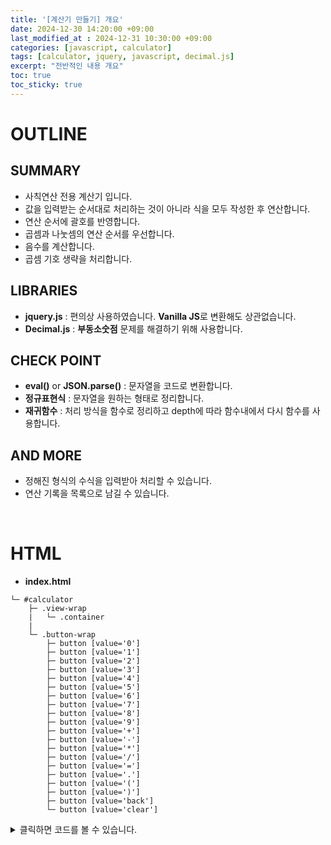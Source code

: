 ```yaml
---
title: '[계산기 만들기] 개요'
date: 2024-12-30 14:20:00 +09:00
last_modified_at : 2024-12-31 10:30:00 +09:00
categories: [javascript, calculator]
tags: [calculator, jquery, javascript, decimal.js]
excerpt: "전반적인 내용 개요"
toc: true
toc_sticky: true
---
```


# OUTLINE

## SUMMARY
- 사칙연산 전용 계산기 입니다.
- 값을 입력받는 순서대로 처리하는 것이 아니라 식을 모두 작성한 후 연산합니다.
- 연산 순서에 괄호를 반영합니다.
- 곱셈과 나눗셈의 연산 순서를 우선합니다.
- 음수를 계산합니다.
- 곱셈 기호 생략을 처리합니다.

## LIBRARIES
- **jquery.js** : 편의상 사용하였습니다. **Vanilla JS**로 변환해도 상관없습니다.
- **Decimal.js** : **부동소숫점** 문제를 해결하기 위해 사용합니다.

## CHECK POINT
- **eval()** or **JSON.parse()** : 문자열을 코드로 변환합니다.
- **정규표현식** : 문자열을 원하는 형태로 정리합니다.
- **재귀함수** : 처리 방식을 함수로 정리하고 depth에 따라 함수내에서 다시 함수를 사용합니다.

## AND MORE
- 정해진 형식의 수식을 입력받아 처리할 수 있습니다.
- 연산 기록을 목록으로 남길 수 있습니다.

<br/>

# HTML

- **index.html**

```
└─ #calculator
    ├─ .view-wrap
    |   └─ .container
    |
    └─ .button-wrap
        ├─ button [value='0']
        ├─ button [value='1']
        ├─ button [value='2']
        ├─ button [value='3']
        ├─ button [value='4']
        ├─ button [value='5']
        ├─ button [value='6']
        ├─ button [value='7']
        ├─ button [value='8']
        ├─ button [value='9']
        ├─ button [value='+']
        ├─ button [value='-']
        ├─ button [value='*']
        ├─ button [value='/']
        ├─ button [value='=']
        ├─ button [value='.']
        ├─ button [value='(']
        ├─ button [value=')']
        ├─ button [value='back']
        └─ button [value='clear']
```

<details>
  <summary>클릭하면 코드를 볼 수 있습니다.</summary>
  <div markdown="1">
  
```html
<!DOCTYPE html>
<html lang="ko" data-whatinput="keyboard" data-whatintent="mouse"
 class="whatinput-types-initial fa-events-icons-ready whatinput-types-keyboard">

<head>
  <title>계산기</title>
  <meta charset="UTF-8">
  <!-- some metas, css... -->
  <script type="text/javascript" src="https://code.jquery.com/jquery-3.7.0.slim.min.js"></script>
  <script type="text/javascript" src="https://cdnjs.cloudflare.com/ajax/libs/decimal.js/9.0.0/decimal.min.js"></script>
  <script type="text/javascript" src="js/calculator.js"></script>
  <script>
    $(document).ready(function() {
      Calc.init();
    });
  </script>
</head>

<body>
  <div id="calculator">
    <header></header>
    <section>
      <div class="view-wrap"></div>
      <div class="button-wrap">
        <ul>
          <li>
            <button value="7" title="7">7</button>
            <button value="8" title="8">8</button>
            <button value="9" title="9">9</button>
            <button value="+" title="&#43;">&#43;</button>
          </li>
          <li>
            <button value="4" title="4">4</button>
            <button value="5" title="5">5</button>
            <button value="6" title="6">6</button>
            <button value="-" title="&#45;">&#45;</button>
          </li>
          <li>
            <button value="1" title="1">1</button>
            <button value="2" title="2">2</button>
            <button value="3" title="3">3</button>
            <button value="*" title="&#215;">&#215;</button>
          </li>
          <li>
            <button value="back" title="&#8592;">&#8592;</button>
            <button value="0" title="0">0</button>
            <button value="." title=".">.</button>
            <button value="/" title="&#247;">&#247;</button>
          </li>
          <li>
            <button value="(" title="(">(</button>
            <button value=")" title=")">)</button>
            <button value="clear" title="다시 하기">C</button>
            <button value="=" title="&#61;">&#61;</button>
          </li>
        </ul>
      </div>
    </section>
  </div>
</body>
</html>
```
  </div>
</details>

<br/>